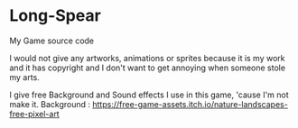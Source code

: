 # Long-Spear
My Game source code

I would not give any artworks, animations or sprites because it is my work and it has copyright and I don't want to get annoying when someone stole my arts.

I give free Background and Sound effects I use in this game, 'cause I'm not make it.
Background : https://free-game-assets.itch.io/nature-landscapes-free-pixel-art
